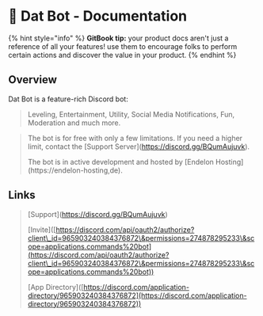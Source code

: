 # 🤖 Dat Bot - Documentation



{% hint style="info" %}
**GitBook tip:** your product docs aren't just a reference of all your features! use them to encourage folks to perform certain actions and discover the value in your product.
{% endhint %}

## Overview

Dat Bot is a feature-rich Discord bot:

> Leveling, Entertainment, Utility, Social Media Notifications,  Fun, Moderation and much more.&#x20;

> The bot is for free with only a few limitations. If you need a higher limit, contact the \[Support Server]\(https://discord.gg/BQumAujuvk).
>
> The bot is in active development and hosted by \[Endelon Hosting]\(https://endelon-hosting,de).

## Links

> \[Support]\(https://discord.gg/BQumAujuvk)
>
> \[Invite]\([https://discord.com/api/oauth2/authorize?client\_id=965903240384376872\&permissions=274878295233\&scope=applications.commands%20bot](https://discord.com/api/oauth2/authorize?client\_id=965903240384376872\&permissions=274878295233\&scope=applications.commands%20bot))
>
> \[App Directory]\([https://discord.com/application-directory/965903240384376872](https://discord.com/application-directory/965903240384376872))
